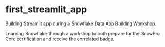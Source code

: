 # first_streamlit_app
Building Streamlit app during a Snowflake Data App Building Workshop.

Learning Snowflake through a workshop to both prepare for the SnowPro Core certification and receive the correlated badge.
